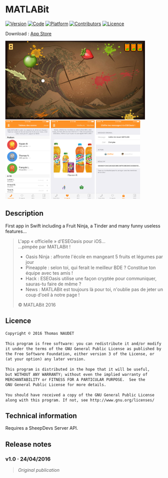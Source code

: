 # MATLABit

[![Version](https://img.shields.io/badge/version-1.0-green.svg)](https://itunes.apple.com/app/apple-store/id1102827778?pt=104224803&ct=GitHub&mt=8)
[![Code](https://img.shields.io/badge/code-Swift-orange.svg)](https://developer.apple.com/swift/)
[![Platform](https://img.shields.io/badge/platform-iOS-red.svg)](http://www.apple.com/ios/)
[![Contributors](https://img.shields.io/badge/contributors-Thomas%20NAUDET-blue.svg)](http://twitter.com/tomn94)
[![Licence](https://img.shields.io/badge/licence-GNU%20GPLv3-lightgrey.svg)](http://www.gnu.org/licenses/)

Download : [App Store](https://itunes.apple.com/app/apple-store/id1102827778?pt=104224803&ct=GitHub&mt=8)

<img src="/Captures App Store/6/2.png?raw=true" height="245" /> <img src="/Captures App Store/6/3.png?raw=true" height="245" /> <img src="/Captures App Store/6/4.png?raw=true" height="245" /> <img src="/Captures App Store/6/5.png?raw=true" height="245" />

## Description

First app in Swift including a Fruit Ninja, a Tinder and many funny useless features…

> L'app « officielle » d'ESEOasis pour iOS…\
> …pimpée par MATLABit !
> 
> - Oasis Ninja : affronte l'école en mangeant 5 fruits et légumes par jour
> - Pineapple : selon toi, qui ferait le meilleur BDE ? Constitue ton équipe avec tes amis !
> - Hack : ESEOasis utilise une façon cryptée pour communiquer, sauras-tu faire de même ?
> - News : MATLABit est toujours là pour toi, n'oublie pas de jeter un coup d'oeil à notre page !
> 
> © MATLABit 2016


## Licence

    Copyright © 2016 Thomas NAUDET

    This program is free software: you can redistribute it and/or modify
    it under the terms of the GNU General Public License as published by
    the Free Software Foundation, either version 3 of the License, or
    (at your option) any later version.

    This program is distributed in the hope that it will be useful,
    but WITHOUT ANY WARRANTY; without even the implied warranty of
    MERCHANTABILITY or FITNESS FOR A PARTICULAR PURPOSE.  See the
    GNU General Public License for more details.

    You should have received a copy of the GNU General Public License
    along with this program. If not, see http://www.gnu.org/licenses/


## Technical information

Requires a SheepDevs Server API.

## Release notes
### v1.0 · 24/04/2016
> *Original publication*
